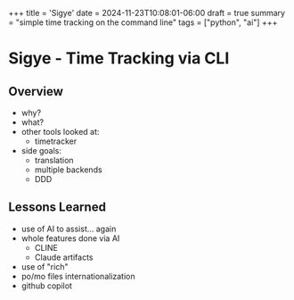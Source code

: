 +++
title = 'Sigye'
date = 2024-11-23T10:08:01-06:00
draft = true
summary = "simple time tracking on the command line"
tags = ["python", "ai"]
+++
# Sigye - Time Tracking via CLI
## Overview
* why?
* what?
* other tools looked at:
  * timetracker
* side goals:
  * translation
  * multiple backends
  * DDD

## Lessons Learned
* use of AI to assist... again
* whole features done via AI
  * CLINE
  * Claude artifacts
* use of "rich"
* po/mo files internationalization
* github copilot

## 